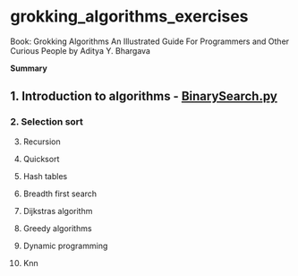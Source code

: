 # grokking_algorithms_exercises

Book: Grokking Algorithms An Illustrated Guide For Programmers and Other Curious People by Aditya Y. Bhargava

**Summary**

## 1. Introduction to algorithms - [BinarySearch.py](https://github.com/deborafaria01/grokking_algorithms_exercises/blob/main/BinarySearch.py)

### 2. Selection sort

3. Recursion

4. Quicksort

5. Hash tables

6. Breadth first search

7. Dijkstras algorithm

8. Greedy algorithms

9. Dynamic programming

10. Knn

